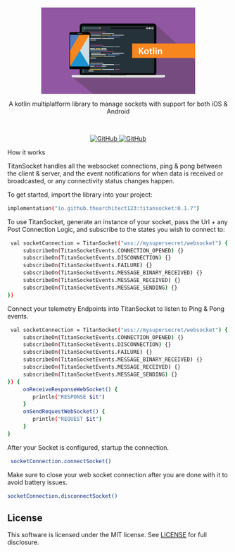 <br/>
<p align="center">
    <a href="https://github.com/TheArchitect123/TitanSocket"><img src="./kotlin.jpg" align="center" width=350/></a>
</p>

<p align="center">
A kotlin multiplatform library to manage sockets with support for both iOS & Android

</p>
<br/>

<p align="center">
   <a href="https://central.sonatype.com/artifact/io.github.thearchitect123/titansocket">
    <img alt="GitHub" src="https://img.shields.io/maven-central/v/io.github.thearchitect123/titansocket.svg">
  </a>

  <a href="https://github.com/TheArchitect123/TitanSocket">
    <img alt="GitHub" src="https://img.shields.io/badge/targets-JVM,_Android,_iOS-white.svg">
  </a>
</p

## How it works
TitanSocket handles all the websocket connections, ping & pong between the client & server, and the event notifications for when data is received or broadcasted, or any connectivity status changes happen.

To get started, import the library into your project:

```sh
implementation("io.github.thearchitect123:titansocket:0.1.7")
```

To use TitanSocket, generate an instance of your socket, pass the Url + any Post Connection Logic, and subscribe to the states you wish to connect to:

```sh
 val socketConnection = TitanSocket("wss://mysupersecret/websocket") {
     subscribeOn(TitanSocketEvents.CONNECTION_OPENED) {}
     subscribeOn(TitanSocketEvents.DISCONNECTION) {}
     subscribeOn(TitanSocketEvents.FAILURE) {}
     subscribeOn(TitanSocketEvents.MESSAGE_BINARY_RECEIVED) {}
     subscribeOn(TitanSocketEvents.MESSAGE_RECEIVED) {}
     subscribeOn(TitanSocketEvents.MESSAGE_SENDING) {}
})
```

Connect your telemetry Endpoints into TitanSocket to listen to Ping & Pong events.

```sh
 val socketConnection = TitanSocket("wss://mysupersecret/websocket") {
     subscribeOn(TitanSocketEvents.CONNECTION_OPENED) {}
     subscribeOn(TitanSocketEvents.DISCONNECTION) {}
     subscribeOn(TitanSocketEvents.FAILURE) {}
     subscribeOn(TitanSocketEvents.MESSAGE_BINARY_RECEIVED) {}
     subscribeOn(TitanSocketEvents.MESSAGE_RECEIVED) {}
     subscribeOn(TitanSocketEvents.MESSAGE_SENDING) {}
}) {
     onReceiveResponseWebSocket() {
        println("RESPONSE $it")
     }
     onSendRequestWebSocket() {
        println("REQUEST $it")
     }
}
```

After your Socket is configured, startup the connection.

```sh
 socketConnection.connectSocket()
```

Make sure to close your web socket connection after you are done with it to avoid battery issues.

```sh
socketConnection.disconnectSocket()
```

## License

This software is licensed under the MIT license. See [LICENSE](./LICENSE) for full disclosure.
